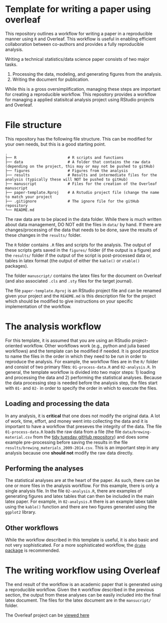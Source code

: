 # Template for writing a paper using overleaf

This repository outlines a workflow for writing a paper in a reproducible manner using `R` and Overleaf. This workflow is useful in enabling efficient collaboration between co-authors and provides a fully reproducible analysis. 

Writing a technical statistics/data science paper consists of two major tasks. 

1) Processing the data, modeling, and generating figures from the analysis.
2) Writing the document for publication. 

While this is a gross oversimplification, managing these steps are important for creating a reproducible workflow. This repository provides a workflow for managing a applied statisitcal analysis project using RStudio projects and Overleaf.

# File structure

This repository has the following file structure. This can be modified for your own needs, but this is a good starting point.

    .
    ├── R                       # R scripts and functions
    ├── data                    # A folder that contains the raw data (depending on the project, this may or may not be pushed to gitHub)
    ├── figures                 # Figures from the analysis
    ├── results                 # Results and intermediate files for the analysis (typically these will NOT be pushed to gitHub)
    ├── manuscript              # Files for the creation of the Overleaf manuscript
    ├── paper-template.Rproj    # A Rstudio project file (change the name to match your project
    ├── .gitignore              # The ignore file for the gitHub repository
    └── README.md
    
The raw data are to be placed in the data folder. While there is much written about data management, DO NOT edit the files in `data/` by hand. If there are changes/processing of the data that needs to be done, save the results of these changes in the `results/` folder.

The `R` folder contains `.R` files and scripts for the analysis. The output of these scripts gets saved in the `figures/` folder (if the output is a figure) and the `results/` folder if the output of the script is post-processed data or, tables in latex format (the output of either the `kable()` or `xtable()` packages).

The folder `manuscript/` contains the latex files for the document on Overleaf (and also associated `.cls` and `.sty` files for the target journal). 

The file `paper-template.Rproj` is an RStudio project file and can be renamed given your project and the `README.md` is this description file for the project which should be modified to give instructions on your specific implementation of the workflow.

# The analysis workflow

For this template, it is assumed that you are using an RStudio project-oriented workflow. Other workflows work (e.g., python and julia based workflows) and the template can be modified if needed. It is good practice to name the files in the order in which they need to be run in order to reproduce the analysis. For example, the workflow files are in the `R/` folder and consist of two primary files: `01-process-data.R` and `02-analysis.R`. In general, the template workflow is divided into two major steps: 1) loading and processing the data and 2) performing the statistical analyses. Because the data processing step is needed before the analysis step, the files start with `01-` and `02-` in order to specify the order in which to execute the files.

## Loading and processing the data

In any analysis, it is **critical** that one does not modify the original data. A lot of work, time, effort, and money went into collecting the data and it is important to have a workflow that preseves the integrity of the data. The file `01-process-data.R` loads the raw data from a file (the file `data/brewing-material.csv` from the [tidy tuesday gitHub repository](https://github.com/rfordatascience/tidytuesday/blob/master/data/2020/2020-03-31/readme.md)) and does some example pre-processing before saving the results in the file `results/brewing_materials_2009-2014.csv`. This is an important step in any analysis because one **should not** modify the raw data directly. 

## Performing the analyses

The statistical analyses are at the heart of the paper. As such, there can be one or more files in the analysis workflow. For this example, there is only a single analysis file. In the file `02-analysis.R`, there are examples of generating figures and latex tables that can then be included in the main latex paper. For example, in `02-analysis.R` there is an example labex table using the `kable()` function and there are two figures generated using the `ggplot2` library. 


## Other workflows

While the workflow described in this template is useful, it is also basic and not very sophisticated. For a more sophisticated workflow, the [`drake` package](https://books.ropensci.org/drake/) is recommended.


# The writing workflow using Overleaf

The end result of the workflow is an academic paper that is generated using a reproducible workflow. Given the `R` workflow described in the previous section, the output from these analyses can be easily included into the final latex document. The files for the latex document are in the `mansucript/` folder. 


The Overleaf project can be [viewed here](https://www.overleaf.com/read/cqpdrnpvqktj)

